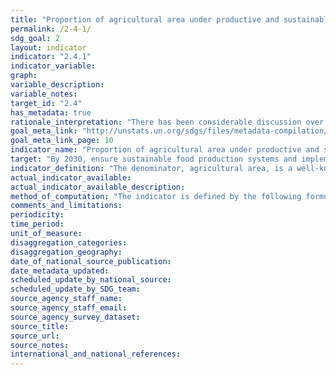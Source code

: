 ```yaml
---
title: "Proportion of agricultural area under productive and sustainable agriculture"
permalink: /2-4-1/
sdg_goal: 2
layout: indicator
indicator: "2.4.1"
indicator_variable: 
graph: 
variable_description: 
variable_notes: 
target_id: "2.4"
has_metadata: true
rationale_interpretation: "There has been considerable discussion over the past thirty years on how to define \"sustainable agriculture.\" Sustainability was often understood mainly in its environmental dimension. Yet, it is well established that sustainability needs to be considered in terms of its social, environmental and economic dimensions. The indicator has been operationalized in order to capture its multidimensional nature.\n The main points on which the indicator is based are as follows:\n \tMaintain the natural resource base in order to ensure sufficient productivity for the foreseeable future\n \tEnsure the generation of a level of income which is sufficient to keep the livelihood of the entire family steadily above the poverty line, and in accordance with the development objectives of the country.\n \tProvide access to safety nets, ensure flexibility in front of market and natural shocks and ensure clear ownership and tenure rights, with no discrimination on gender basis.\n Challenges to sustainable agriculture vary within and across countries, and by region and are affected by socio-economic and bio-physical conditions. By defining sustainability across its three dimensions, countries can select those metrics within their measurement instrument that best capture the priorities most relevant to them.\n A set of possible metrics for each sustainability dimension will be established in order to ensure relevance across the whole range of possible socio-economic and bio-physical conditions. Farm surveys will be designed on the basis of a limited set of these measurements, established at national level in order to cover the most relevant aspects of these three dimensions of sustainability. Each surveyed farm will be assessed against targets for each of these measurements, decided at national level. Farms or areas that satisfy the targets in the three dimensions would be considered as sustainable; otherwise no. Progress would be measured against a benchmark, which would show trends over time."
goal_meta_link: "http://unstats.un.org/sdgs/files/metadata-compilation/Metadata-Goal-2.pdf"
goal_meta_link_page: 10
indicator_name: "Proportion of agricultural area under productive and sustainable agriculture"
target: "By 2030, ensure sustainable food production systems and implement resilient agricultural practices that increase productivity and production, that help maintain ecosystems, that strengthen capacity for adaptation to climate change, extreme weather, drought, flooding and other disasters and that progressively improve land and soil quality."
indicator_definition: "The denominator, agricultural area, is a well-known and established indicator that are collected by statistical bodies in countries and compiled internationally via a questionnaire by FAO. These data are available in FAO's database FAOSTAT. The numerator captures the three dimensions of sustainable production: environmental, economic and social. The measurement instrument ' farm surveys ' will give countries the flexibility to identify issues related to sustainability that are most relevant to priorities/challenges within these three dimensions. Land under productive and sustainable agriculture will be those farms that satisfy indicators selected across all three dimension"
actual_indicator_available: 
actual_indicator_available_description: 
method_of_computation: "The indicator is defined by the following formula: Percent of land under productive and sustainable agriculture Area under productive and sustainable agriculture divided by Agricultural area Where Agricultural area = arable land + permanent crops + permanent meadows and pastures"
comments_and_limitations: 
periodicity: 
time_period: 
unit_of_measure: 
disaggregation_categories: 
disaggregation_geography: 
date_of_national_source_publication: 
date_metadata_updated: 
scheduled_update_by_national_source: 
scheduled_update_by_SDG_team: 
source_agency_staff_name: 
source_agency_staff_email: 
source_agency_survey_dataset: 
source_title: 
source_url: 
source_notes: 
international_and_national_references: 
---
```


